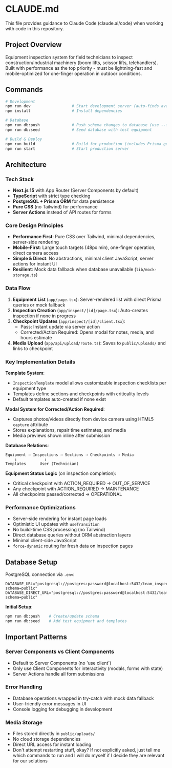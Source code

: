 # CLAUDE.md

This file provides guidance to Claude Code (claude.ai/code) when working with code in this repository.

## Project Overview

Equipment inspection system for field technicians to inspect construction/industrial machinery (boom lifts, scissor lifts, telehandlers). Built with performance as the top priority - must be lightning-fast and mobile-optimized for one-finger operation in outdoor conditions.

## Commands

```bash
# Development
npm run dev                  # Start development server (auto-finds available port)
npm install                  # Install dependencies

# Database
npm run db:push              # Push schema changes to database (use --force-reset for breaking changes)
npm run db:seed              # Seed database with test equipment

# Build & Deploy
npm run build                # Build for production (includes Prisma generate)
npm run start                # Start production server
```

## Architecture

### Tech Stack
- **Next.js 15** with App Router (Server Components by default)
- **TypeScript** with strict type checking
- **PostgreSQL + Prisma ORM** for data persistence
- **Pure CSS** (no Tailwind) for performance
- **Server Actions** instead of API routes for forms

### Core Design Principles
- **Performance First**: Pure CSS over Tailwind, minimal dependencies, server-side rendering
- **Mobile-First**: Large touch targets (48px min), one-finger operation, direct camera access
- **Simple & Direct**: No abstractions, minimal client JavaScript, server actions for instant UI
- **Resilient**: Mock data fallback when database unavailable (`lib/mock-storage.ts`)

### Data Flow
1. **Equipment List** (`app/page.tsx`): Server-rendered list with direct Prisma queries or mock fallback
2. **Inspection Creation** (`app/inspect/[id]/page.tsx`): Auto-creates inspection if none in progress
3. **Checkpoint Updates** (`app/inspect/[id]/client.tsx`): 
   - Pass: Instant update via server action
   - Corrected/Action Required: Opens modal for notes, media, and hours estimate
4. **Media Upload** (`app/api/upload/route.ts`): Saves to `public/uploads/` and links to checkpoint

### Key Implementation Details

**Template System**:
- `InspectionTemplate` model allows customizable inspection checklists per equipment type
- Templates define sections and checkpoints with criticality levels
- Default templates auto-created if none exist

**Modal System for Corrected/Action Required**:
- Captures photos/videos directly from device camera using HTML5 `capture` attribute
- Stores explanations, repair time estimates, and media
- Media previews shown inline after submission

**Database Relations**:
```
Equipment → Inspections → Sections → Checkpoints → Media
    ↓            ↓
Templates      User (Technician)
```

**Equipment Status Logic** (on inspection completion):
- Critical checkpoint with ACTION_REQUIRED → OUT_OF_SERVICE
- Any checkpoint with ACTION_REQUIRED → MAINTENANCE
- All checkpoints passed/corrected → OPERATIONAL

### Performance Optimizations
- Server-side rendering for instant page loads
- Optimistic UI updates with `useTransition`
- No build-time CSS processing (no Tailwind)
- Direct database queries without ORM abstraction layers
- Minimal client-side JavaScript
- `force-dynamic` routing for fresh data on inspection pages

## Database Setup

PostgreSQL connection via `.env`:
```
DATABASE_URL="postgresql://postgres:password@localhost:5432/team_inspection_tool?schema=public"
DATABASE_DIRECT_URL="postgresql://postgres:password@localhost:5432/team_inspection_tool?schema=public"
```

**Initial Setup**:
```bash
npm run db:push    # Create/update schema
npm run db:seed    # Add test equipment and templates
```

## Important Patterns

### Server Components vs Client Components
- Default to Server Components (no 'use client')
- Only use Client Components for interactivity (modals, forms with state)
- Server Actions handle all form submissions

### Error Handling
- Database operations wrapped in try-catch with mock data fallback
- User-friendly error messages in UI
- Console logging for debugging in development

### Media Storage
- Files stored directly in `public/uploads/`
- No cloud storage dependencies
- Direct URL access for instant loading
- Don't attempt restarting stuff, okay? If not explicitly asked, just tell me which commands to run and I will do myself if I decide they are relevant for our solutions